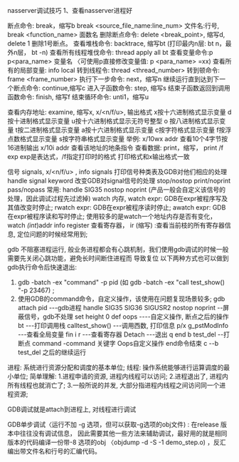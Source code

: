 nasserver调试技巧
1、查看nasserver进程好

断点命令: break，缩写b
break <source_file_name:line_num> 文件名:行号,
break <function_name> 面数名
删除断点命令: delete <break_point>, 缩写d,
delete 1 删除1号断点。 
查看堆栈命令: backtrace, 缩写bt  (打印最内n层: bt n，最外n层，  bt -n)
查看所有线程堆伐命令: thread apply all bt
查看变量命令:p
p<para_name> 变量名 〈可使用p直接修改变量值: p <para_name> =xx)
查看所有的局部变量: info local
转到线程令: thread <thread_number>
转到顿命令: frame <frame_number>
执行下一步命令: next，缩写n
继续运行直到达到下一个断点命令: continue,缩写c
进入子函数命令: step, 缩写s
结束子函数返回到调用函数命令: finish, 缩写f
结束循环命令: unti1，缩写u

查看内存地址: examine, 缩写x,
x/<n/f/u><addr>,
输出格式
x按十六进制格式显示变量
d按十进制格式显示变量
u按十六进制格式显示无符号整型
o 按八进制格式显示变量
t按二进制格式显示变量
a按十六进制格式显示变量
c按字符格式显示变量
f按浮点数格式显示变量
s按字符串格式显示变量
举例: x/10wx addr 查看10个4字节按16进制输出
x/10i addr 查看该地址的地条指令
查看数据: print，缩写，
print /f exp exp是表达式，/f指定打印时的格式
打印格式和x输出格式一致


信号 signals,
x/<n/f/u> <addr>,
info signals
打印信号种类表及GDB对他们相应的处理
handle signal keyword
改变GDB对signal信号的处理
stop/nostop
print/noprint
pass/nopass
常用:  handle SIG35 nostop noprint (产品一般会自定义该信号的处理，因此调试过程先过滤掉)
watch 内存,
   watch expr: GDB在expr被程序写及其值改变时停止;
   rwatch expr: GDB在expr被程序读时停止;
    awatch expr:   GDB在expr被程序读和写时停止;
   使用较多的是watch一个地址内存是否有变化，watch *(int*)addr
info register 查看寄存器，
ir (缩写) :查看当前枝的所有寄存器信息, 定位问题的时候经常用到;


gdb 不阻塞进程运行,
般业务进程都会有心跳机制，我们使用gdb调试的时候一般需要先关闭心跳功能，避免长时间断住进程而
导致复位
以下两种方式也可以做到gdb执行命令后快速退出:
1. gdb -batch -ex "command" -p pid (如 gdb -batch -ex "call test_show() "-p 23467) ;
2. 使用GDB的command命令，自定义操作，该使用在问题复现场景较多;
gdb attach pid         ---gdb进程
handle SIG35 SIG36 SIGUSR2 nostop noprint  --屏蔽信号，gdb不处理
set height 0
def oops         ----自定义操作, 断点之后的操作
bt          ---打印调用栈
calltest_show() ---调用西数, 打印信息
p/x g_pstModInfo    ---查看全局变量
fin 
i   r     ---查看寄存器
Detach    ---退出
q
end
b test_del  --打断点
command
-command 关键字
Oops自定义操作
end命令结束
c      --b test_del 之后的继续运行

进程: 系统进行资源分配和调度的基本单位;
线程: 操作系统能够进行运算调度的最小单位;
简单理解:
1.进程申请的资源, 进程内线程可以访问;
2.进程退出了, 进程内所有线程也就消亡了;
3.一般所说的并发, 大部分指进程内线程之间访问同一个进程资源;
   
   GDB调试就是attach到进程上, 对线程进行调试
   
   
   
   GDB单步调试〈运行不加 -g 选项，但可以获取-g选项的obj文件) :
在release 版本中往往没有调试信息， 因此需要其他一些方法来辅助调试，最好用的就是相同版本的代码编译一份带-8
选项的obj 〈objdump -d -S -1 demo_step.o) ，反汇编出带文件名和行号的汇编代码。
   
   
   
   
   
   
   
   
   
   
   
   
   
   
   
